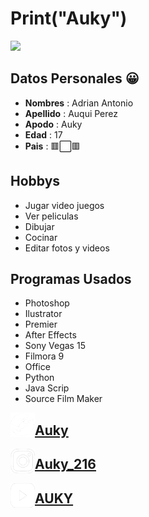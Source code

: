 # Print("Auky")

<img src="spider-dance.gif">

## Datos Personales 😀 
- **Nombres** : Adrian Antonio
- **Apellido** : Auqui Perez
- **Apodo** : Auky
- **Edad** : 17
- **Pais** :  🟥⬜️🟥

## Hobbys 
- Jugar video juegos
- Ver peliculas
- Dibujar
- Cocinar
- Editar fotos y videos

## Programas Usados
- Photoshop
- Ilustrator 
- Premier
- After Effects
- Sony Vegas 15
- Filmora 9
- Office
- Python
- Java Scrip
- Source Film Maker

<img src="steam.png" alt="" width="39" height="39" align="left"><H2> [Auky](https://steamcommunity.com/profiles/76561198416421609/)</H2>
<img src="intagram.png" alt="" width="39" height="39" align="left"><H2> [Auky_216](https://www.instagram.com/auky_216/?hl=es-la)</H2>
<img src="youtube.png" alt="" width="39" height="39" align="left"><H2> [AUKY](https://www.youtube.com/channel/UCv6jAX-Z8kgFbBxBJ5ddF7Q)</H2>
